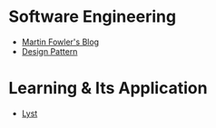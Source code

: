 # Software Engineering
- [Martin Fowler's Blog](https://martinfowler.com/articles/mocksArentStubs.html)
- [Design Pattern](https://hackernoon.com/object-oriented-tricks-3-death-by-arguments-d070ac86d996)

# Learning & Its Application
- [Lyst](https://making.lyst.com/)
